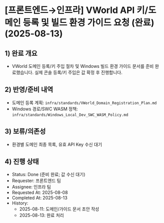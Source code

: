 # [프론트엔드→인프라] VWorld API 키/도메인 등록 및 빌드 환경 가이드 요청 (완료) (2025-08-13)

## 1) 완료 개요

- VWorld 도메인 등록/키 주입 절차 및 Windows 빌드 환경 가이드 문서를 준비 완료했습니다. 실제 콘솔 등록/키 주입은 값 확정 후 진행합니다.

## 2) 반영/준비 내역

- 도메인 등록 계획: `infra/standards/VWorld_Domain_Registration_Plan.md`
- Windows 경로/SWC WASM 정책: `infra/standards/Windows_Local_Dev_SWC_WASM_Policy.md`

## 3) 보류/의존성

- 환경별 도메인 최종 목록, 유효 API Key 수신 대기

## 4) 진행 상태

- Status: Done (준비 완료; 값 수신 대기)
- Requester: 프론트엔드 팀
- Assignee: 인프라 팀
- Requested At: 2025-08-08
- Completed At: 2025-08-13
- History:
  - 2025-08-11: 도메인/가이드 문서 초안 작성
  - 2025-08-13: 완료 처리
